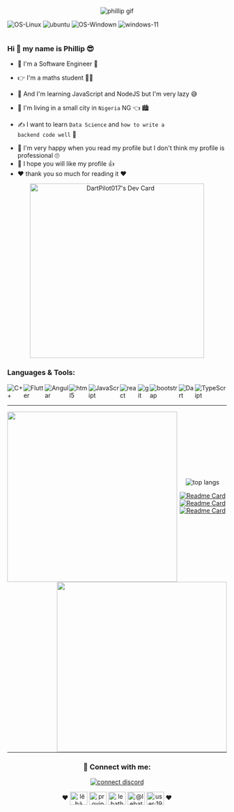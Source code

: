 
  

<!DOCTYPE  html>

  

<html  lang="en">

  

  

<head>

  

<meta  charset="UTF-8">

  

<meta  name="viewport"  content="width=device-width, initial-scale=1.0">

  

<!-- <title>README</title> -->

  

</head>

  

  

<body>

  

<div  align="center">

<img  src="https://media.giphy.com/media/v1.Y2lkPTc5MGI3NjExejBlMGZrbzllbGtqZmgyaDR2OHFxaG1ldGkyM3FybmpsN3AwdWdiZCZlcD12MV9pbnRlcm5hbF9naWZfYnlfaWQmY3Q9Zw/9JUzVZ1sV8hvO7syrQ/giphy.gif"  alt="phillip gif">

  

</div>

  

<p>

<img  src="https://img.shields.io/badge/Linux-FCC624?style=for-the-badge&logo=linux&logoColor=black"  alt="OS-Linux">

  

<img  src="https://img.shields.io/badge/Ubuntu-E95420?style=for-the-badge&logo=ubuntu&logoColor=white"  alt="ubuntu">

  

<img  src="https://img.shields.io/badge/Windows-0078D6?style=for-the-badge&logo=windows&logoColor=white"  alt="OS-Windown">

  

<img  src="https://img.shields.io/badge/Windows_11-0078d4?style=for-the-badge&logo=windows-11&logoColor=white"  alt="windows-11">

</p>

  

<p style="display: flex; flex-direction: row; gap: 1rem">

<h3>Hi 👋 my name is Phillip 😎</h3>
</a>

<ul>

<li>

🤗 I'm a Software Engineer 🥳

</li>

<li>

👉 I'm a maths student 👨‍🎓

</li>

<li>

📝 And I'm learning JavaScript and NodeJS but I'm very lazy 😅

</li>

<li>

🏡 I'm living in a small city in <code>Nigeria</code> NG 👈 🏙️

</li>

<li>

✍️ I want to learn <code>Data Science</code> and <code>how to write a backend code well</code> 👀
</li>
<li>
💯 I'm very happy when you read my profile but I don't think my profile is professional 🙄
</li>
<li>
💬 I hope you will like my profile 👍
</li>
<li>
❤️ thank you so much for reading it ❤️
</li>
</ul>
</p>
<div align="center">
<a  href="https://app.daily.dev/dartpilot017"><img  src="https://api.daily.dev/devcards/1a2854d54a434f67b4ccb6adb3de6c92.png?r=od8"  width="400"  alt="DartPilot017's Dev Card"/></a>
</div>

  
  

<div>

  
  
  

<h3>Languages & Tools:</h3>

  

<div  style="text-align: left; display: flex; flex-direction: row">

<img  src="https://img.shields.io/badge/C%2B%2B-00599C?style=for-the-badge&logo=c%2B%2B&logoColor=white"  alt="C++">

<img  src="https://img.shields.io/badge/flutter-0A0A0A?style=for-the-badge&logo=flutter&logoColor=blue"  alt="Flutter">

<img  src="https://img.shields.io/badge/angular-2D9596?style=for-the-badge&logo=angular&logoColor=white"  alt="Angular">

<img  src="https://img.shields.io/badge/HTML5-E34F26?style=for-the-badge&logo=html5&logoColor=white"  alt="html5">

<img  src="https://img.shields.io/badge/JavaScript-323330?style=for-the-badge&logo=javascript&logoColor=F7DF1E"  alt="JavaScript">

<img  src="https://img.shields.io/badge/React-4A6F5A?style=for-the-badge&logo=react&logoColor=#70161E"  alt="react">

<img  src="https://img.shields.io/badge/GIT-E44C30?style=for-the-badge&logo=git&logoColor=white"  alt="git">

<img  src="https://img.shields.io/badge/Bootstrap-563D7C?style=for-the-badge&logo=bootstrap&logoColor=white"  alt="bootstrap">

<img  src="https://img.shields.io/badge/Dart-0A0A0A?style=for-the-badge&logo=dart&logoColor=blue"  alt="Dart">

<img  src="https://img.shields.io/badge/TypeScript-323330?style=for-the-badge&logo=typescript&logoColor=F7DF1E"  alt="TypeScript">
</div>

<hr  width="100%">
<div>
<p  align=center>
<div  align=center>
<a  href="https://github.com/lebathang/lebathang"  title="Go to Source"><img  align="left"  width=390  src="https://pr0vjp-github-readme.vercel.app/api?username=pilot017&show_icons=true&theme=midnight-purple&hide_border=true"  /></a>
<a  href="https://github.com/lebathang/lebathang"  title="Go to Source"><img  align="right"  width=390
src="https://github-readme-streak-stats.herokuapp.com?user=pilot017&theme=midnight-purple&hide_border=true&date_format=j/n/Y"  /></a>
</div>
<br><br><br><br><br><br><br><br><br>
<div  align="center">
<img  src="https://pr0vjp-github-readme.vercel.app/api/top-langs/?username=pilot017&theme=midnight-purple&&hide_border=truelangs_count=8"
alt="top langs"  />
</div>

  

<div>
<p  align="center">
<a  href="https://github.com/lebathang/QuanLiThuVien"><img  src="https://github-readme-stats.vercel.app/api/pin/?username=lebathang&show_icons=true&theme=midnight-purple&hide_border=true&amp;repo=QuanLiThuVien"  alt="Readme Card"></a>
<a  href="https://github.com/lebathang/Webside-An-Vat"><img  src="https://github-readme-stats.vercel.app/api/pin/?username=lebathang&show_icons=true&theme=midnight-purple&hide_border=true&amp;repo=Webside-An-Vat"  alt="Readme Card"></a>
<a  href="https://github.com/lebathang/lebathang"><img  src="https://github-readme-stats.vercel.app/api/pin/?username=lebathang&show_icons=true&theme=midnight-purple&hide_border=true&amp;repo=lebathang"  alt="Readme Card"></a>
</p>
</div>

<hr  width="100%">
<div>
<h3  align="center"> 🥰 Connect with me:</h3>
<p  align="center">
<a  href="https://discord.com/channels/@me/835488546897920021">
<img  src="https://lanyard-profile-readme.vercel.app/api/835488546897920021?animated=true&theme=dark&borderRadius=30px&hideBadges=true&hideDiscrim=true&bg=000000"
alt="connect discord">
</a>
</p>
<p  align="center">
❤️
<a  href="https://www.facebook.com/profile.php?id=100016824016369"  target="blank"><img  align="center"  src="https://raw.githubusercontent.com/rahuldkjain/github-profile-readme-generator/master/src/images/icons/Social/facebook.svg"
alt="lê bá thắng"  height="30"  width="40"/></a>
<a  href="https://twitter.com/Thang_pr0vjp123"  target="blank"><img  align="center"
src="https://raw.githubusercontent.com/rahuldkjain/github-profile-readme-generator/master/src/images/icons/Social/twitter.svg"
alt="provjp"  height="30"  width="40"  /></a>
<a  href="https://www.instagram.com/lebathang10a6/"  target="blank"><img  align="center"  src="https://raw.githubusercontent.com/rahuldkjain/github-profile-readme-generator/master/src/images/icons/Social/instagram.svg"
alt="lebathang"  height="30"  width="40"  /></a>
<a  href="https://medium.com/@lebathang"  target="blank"><img  align="center"
src="https://raw.githubusercontent.com/rahuldkjain/github-profile-readme-generator/master/src/images/icons/Social/medium.svg"
alt="@lebathang7b"  height="30"  width="40"  /></a>
<a  href="https://stackoverflow.com/users/19120952"  target="blank"><img  align="center"
src="https://raw.githubusercontent.com/rahuldkjain/github-profile-readme-generator/master/src/images/icons/Social/stack-overflow.svg"
alt="user:19120952"  height="30"  width="40"  /></a>
❤️
</p>
</div>

  

</body>

  

  

</html>